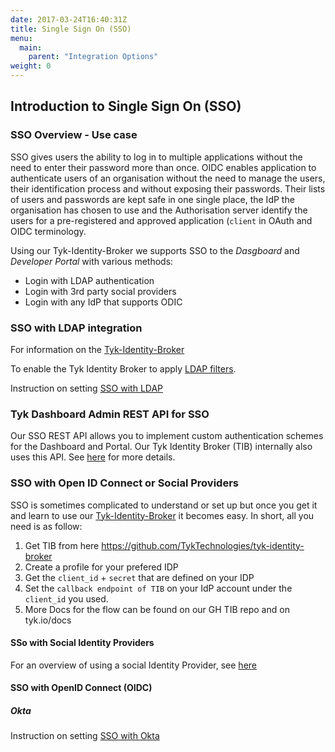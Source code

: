```yaml
---
date: 2017-03-24T16:40:31Z
title: Single Sign On (SSO)
menu:
  main:
    parent: "Integration Options"
weight: 0 
---
```


## <a name="intro"></a>Introduction to Single Sign On (SSO)

### SSO Overview - Use case
SSO gives users the ability to log in to multiple applications without the need to enter their password more than once. 
OIDC enables application to authenticate users of an organisation without the need to manage the users, their identification process and without exposing their passwords. Their lists of users and passwords are kept safe in one single place, the IdP the organisation has chosen to use and the Authorisation server identify the users for a pre-registered and approved application (`client` in OAuth and OIDC terminology. 

Using our Tyk-Identity-Broker we supports SSO to the *Dasgboard* and *Developer Portal* with various methods:
*  Login with LDAP authentication
*  Login with 3rd party social providers
*  Login with any IdP that supports ODIC


### <a name="sso-with-ldap"></a>SSO with LDAP integration
For information on the [Tyk-Identity-Broker](https://tyk.io/docs/integrate/3rd-party-identity-providers/#a-name-tib-a-tyk-identity-broker-tib-overview)

To enable the Tyk Identity Broker to apply [LDAP filters](https://tyk.io/docs/integrate/3rd-party-identity-providers/openldap/#a-name-ldap-search-filters-a-using-advanced-ldap-search).

Instruction on setting [SSO with LDAP](https://tyk.io/docs/integrate/3rd-party-identity-providers/dashboard-login-ldap-tib.md)

### <a name="tyk-dashboard-admin-rest-api-for-sso"></a> Tyk Dashboard Admin REST API for SSO
Our SSO REST API allows you to implement custom authentication schemes for the Dashboard and Portal. Our Tyk Identity Broker (TIB) internally also uses this API. See [here](https://tyk.io/docs/dashboard-admin-api/sso/) for more details.


### <a name="sso-with-oidc"></a> SSO with Open ID Connect or Social Providers
SSO is sometimes complicated to understand or set up but once you get it and learn to use our [Tyk-Identity-Broker](https://tyk.io/docs/integrate/3rd-party-identity-providers/#a-name-tib-a-tyk-identity-broker-tib-overview) it becomes easy. 
In short, all you need is as follow:
1. Get TIB from here https://github.com/TykTechnologies/tyk-identity-broker
2. Create a profile for your prefered IDP
3. Get the `client_id` + `secret` that are defined on your IDP
4. Set the `callback endpoint of TIB` on your IdP account under the `client_id` you used.
5. More Docs for the flow can be found on our GH TIB repo and on tyk.io/docs

#### <a name="sso-with-social-identity-providers"></a>SSo with Social Identity Providers
For an overview of using a social Identity Provider, see [here](https://tyk.io/docs/integrate/3rd-party-identity-providers/social-oauth/)

#### <a name="sso-with-openid-connect"></a> SSO with OpenID Connect (OIDC)
##### Okta
Instruction on setting [SSO with Okta](https://github.com/TykTechnologies/tyk-docs/blob/sso-update-tidyup/tyk-docs/content/integrate/3rd-party-identity-providers/dashboard-login-okta-tib.md)











